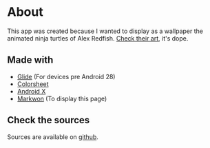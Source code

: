 # About

This app was created because I wanted to display as a wallpaper the animated ninja turtles of
Alex Redfish. [Check their art](https://www.deviantart.com/alexredfish/gallery), it's dope.

## Made with

- [Glide](https://github.com/bumptech/glide) (For devices pre Android 28)
- [Colorsheet](https://github.com/msasikanth/ColorSheet) 
- [Android X](https://developer.android.com/jetpack/androidx)
- [Markwon](https://github.com/noties/Markwon) (To display this page)

## Check the sources
Sources are available on [github](https://github.com/redwarp/gif-wallpaper).

